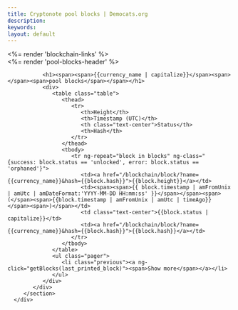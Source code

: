 ```yaml
---
title: Cryptonote pool blocks | Democats.org
description: 
keywords: 
layout: default
---
```


<div class="container" ng-controller="PoolBlocksCtl">
   <noscript></noscript>
   <div class="main-app-container">
      <div class="container">
         <%= render 'blockchain-links' %>
         <section class="blockchain">
            <div>
               <%= render 'pool-blocks-header' %>

               <h1><span><span>{{currency_name | capitalize}}</span><span> </span><span>pool blocks</span></span></h1>
               <div>
                  <table class="table">
                     <thead>
                        <tr>
                           <th>Height</th>
                           <th>Timestamp (UTC)</th>
                           <th class="text-center">Status</th>
                           <th>Hash</th>
                        </tr>
                     </thead>
                     <tbody>
                        <tr ng-repeat="block in blocks" ng-class="{success: block.status == 'unlocked', error: block.status == 'orphaned'}">
                           <td><a href="/blockchain/block/?name={{currency_name}}&hash={{block.hash}}">{{block.height}}</a></td>
                           <td><span><span>{{ block.timestamp | amFromUnix | amUtc | amDateFormat:'YYYY-MM-DD HH:mm:ss' }}</span></span><span> (</span><span>{{block.timestamp | amFromUnix | amUtc | timeAgo}}</span><span>)</span></td>
                           <td class="text-center">{{block.status | capitalize}}</td>
                           <td><a href="/blockchain/block/?name={{currency_name}}&hash={{block.hash}}">{{block.hash}}</a></td>
                        </tr>
                     </tbody>
                  </table>
                  <ul class="pager">
                     <li class="previous"><a ng-click="getBlocks(last_printed_block)"><span>Show more</span></a></li>
                  </ul>
               </div>
            </div>
         </section>
      </div>
   </div>
</div>

<script src="/js/scripts.js"></script>
<script src="/js/app.js"></script>

